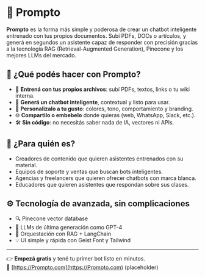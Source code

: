 # 🧠 Prompto

**Prompto** es la forma más simple y poderosa de crear un chatbot inteligente entrenado con tus propios documentos. Subí PDFs, DOCs o artículos, y generá en segundos un asistente capaz de responder con precisión gracias a la tecnología RAG (Retrieval-Augmented Generation), Pinecone y los mejores LLMs del mercado.

## 🚀 ¿Qué podés hacer con Prompto?

- 📄 **Entrená con tus propios archivos**: subí PDFs, textos, links o tu wiki interna.
- 🤖 **Generá un chatbot inteligente**, contextual y listo para usar.
- 🎨 **Personalizalo a tu gusto**: colores, tono, comportamiento y branding.
- 🌐 **Compartilo o embebelo** donde quieras (web, WhatsApp, Slack, etc.).
- 🛠 **Sin código**: no necesitás saber nada de IA, vectores ni APIs.

## 🎯 ¿Para quién es?

- Creadores de contenido que quieren asistentes entrenados con su material.
- Equipos de soporte y ventas que buscan bots inteligentes.
- Agencias y freelancers que quieren ofrecer chatbots con marca blanca.
- Educadores que quieren asistentes que respondan sobre sus clases.

## ⚙️ Tecnología de avanzada, sin complicaciones

- 🔍 Pinecone vector database
- 🧱 LLMs de última generación como GPT-4
- 🧠 Orquestación con RAG + LangChain
- 💡 UI simple y rápida con Geist Font y Tailwind

---

👉 **Empezá gratis** y tené tu primer bot listo en minutos.  
🔗 [https://Prompto.com](https://Prompto.com) (placeholder)
